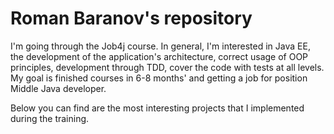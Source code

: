 # Roman Baranov's repository

I'm going through the Job4j course. In general, I'm interested in Java EE, the development of the application's architecture, correct usage of OOP principles, development through TDD, cover the code with tests at all levels. My goal is finished courses in 6-8 months' and getting a job for position Middle Java developer.

Below you can find are the most interesting projects that I implemented during the training.